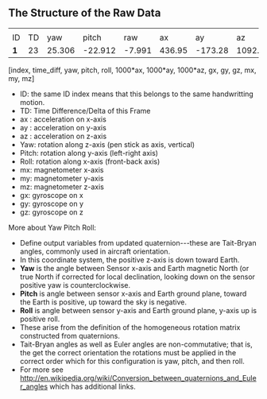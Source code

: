 ## The Structure of the Raw Data

|      |      |      |      |      |      |      |      |      |      |      |      |      |      |
| ---- | ---- | ---- | ---- | ---- | ---- | ---- | ---- | ---- | ---- | ---- | ---- | ---- | ---- |
|      |      |      |      |      |      |      |      |      |      |      |      |      |      |
| ID    |  TD  | yaw    | pitch   | raw    | ax     | ay      | az      | gx    | gy    | gz   | mx  | my  | mz  |
| **1** |  23  | 25.306 | -22.912 | -7.991 | 436.95 | -173.28 | 1092.65 | -5.17 | -10.1 | 1.24 | -243 | 386  | 93   |

\[index, time_diff, yaw, pitch, roll, 1000\*ax, 1000\*ay, 1000\*az, gx, gy, gz, mx, my, mz\]
 

* ID: the same ID index means that this belongs to the same handwritting motion.
* TD: Time Difference/Delta of this Frame
* ax : acceleration on x-axis
* ay : acceleration on y-axis
* az : acceleration on z-axis
* Yaw: rotation along z-axis (pen stick as axis, vertical)
* Pitch: rotation along y-axis (left-right axis)
* Roll: rotation along x-axis (front-back axis)
* mx: magnetometer x-axis
* my: magnetometer y-axis
* mz: magnetometer z-axis
* gx: gyroscope on x 
* gy: gyroscope on y 
* gz: gyroscope on z 


More about Yaw Pitch Roll:
* Define output variables from updated quaternion---these are Tait-Bryan angles, commonly used in aircraft orientation.
* In this coordinate system, the positive z-axis is down toward Earth.
* **Yaw** is the angle between Sensor x-axis and Earth magnetic North (or true North if corrected for local declination, looking down on the sensor positive yaw is counterclockwise.
* **Pitch** is angle between sensor x-axis and Earth ground plane, toward the Earth is positive, up toward the sky is negative.
* **Roll** is angle between sensor y-axis and Earth ground plane, y-axis up is positive roll.
* These arise from the definition of the homogeneous rotation matrix constructed from quaternions.
* Tait-Bryan angles as well as Euler angles are non-commutative; that is, the get the correct orientation the rotations must be applied in the correct order which for this configuration is yaw, pitch, and then roll.
* For more see http://en.wikipedia.org/wiki/Conversion_between_quaternions_and_Euler_angles which has additional links.
